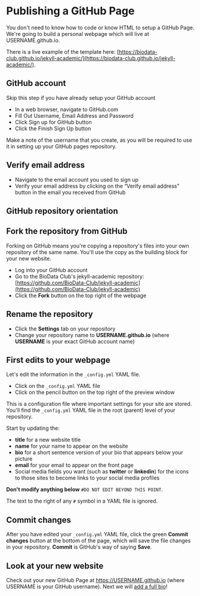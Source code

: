 # Publishing a GitHub Page

You don't need to know how to code or know HTML to setup a GitHub Page.  We're going to build a personal webpage which will live at USERNAME.github.io.

There is a live example of the template here: [https://biodata-club.github.io/jekyll-academic/](https://biodata-club.github.io/jekyll-academic/).

## GitHub account

Skip this step if you have already setup your GitHub account

- In a web browser, navigate to GitHub.com
- Fill Out Username, Email Address and Password
- Click Sign up for GitHub button
- Click the Finish Sign Up button

Make a note of the username that you create, as you will be required to use it in setting up your GitHub pages repository.

## Verify email address

- Navigate to the email account you used to sign up
- Verify your email address by clicking on the “Verify email address” button in the email you received from GitHub

## GitHub repository orientation

## Fork the repository from GitHub

Forking on GitHub means you're copying a repository's files into your own repository of the same name.  You'll use the copy as the building block for your new website.

- Log into your GitHub account
- Go to the BioData Club's jekyll-academic repository: [https://github.com/BioData-Club/jekyll-academic](https://github.com/BioData-Club/jekyll-academic)
- Click the **Fork** button on the top right of the webpage

## Rename the repository

- Click the **Settings** tab on your repository
- Change your repository name to **USERNAME.github.io** (where **USERNAME** is your exact GitHub account name)

## First edits to your webpage

Let's edit the information in the `_config.yml` YAML file.

- Click on the `_config.yml` YAML file
- Click on the pencil button on the top right of the preview window

This is a configuration file where important settings for your site are stored.  You'll find the `_config.yml` YAML file in the root (parent) level of your repository.

Start by updating the:

- **title** for a new website title
- **name** for your name to appear on the website
- **bio** for a short sentence version of your bio that appears below your picture
- **email** for your email to appear on the front page
- Social media fields you want (such as **twitter** or **linkedin**) for the icons to those sites to become links to your social media profiles

**Don't modify anything below** `#DO NOT EDIT BEYOND THIS POINT`.

The text to the right of any `#` symbol in a YAML file is ignored.

## Commit changes

After you have edited your `_config.yml` YAML file, click the green **Commit changes** button at the bottom of the page, which will save the file changes in your repository.  **Commit** is GitHub's way of saying **Save**.

## Look at your new website

Check out your new GitHub Page at https://USERNAME.github.io (where USERNAME is your GitHub username).  Next we will [add a full bio](../your-bio)!
